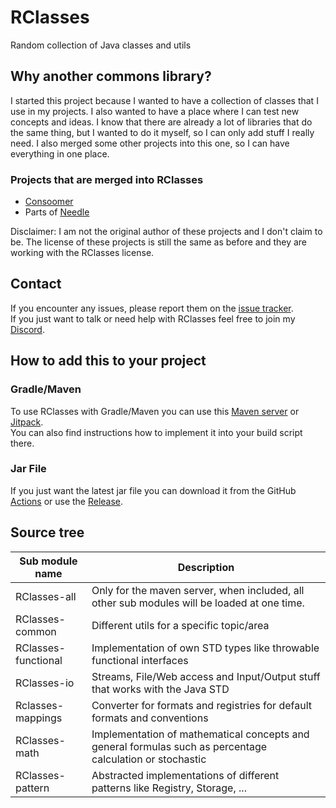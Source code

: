# RClasses
Random collection of Java classes and utils

## Why another commons library?
I started this project because I wanted to have a collection of classes that I use in my projects. 
I also wanted to have a place where I can test new concepts and ideas. 
I know that there are already a lot of libraries that do the same thing, but I wanted to do it myself, so I can only add stuff I really need. 
I also merged some other projects into this one, so I can have everything in one place.

### Projects that are merged into RClasses
- [Consoomer](https://github.com/allinkdev/Consoomer)
- Parts of [Needle](https://github.com/sugisaru/Needle)

Disclaimer: I am not the original author of these projects and I don't claim to be. The license of these projects is still the same as before and they are working with the RClasses license.

## Contact
If you encounter any issues, please report them on the
[issue tracker](https://github.com/FlorianMichael/RClasses/issues).  
If you just want to talk or need help with RClasses feel free to join my
[Discord](https://discord.gg/BwWhCHUKDf).

## How to add this to your project
### Gradle/Maven
To use RClasses with Gradle/Maven you can use this [Maven server](https://maven.lenni0451.net/#/releases/de/florianmichael/rclasses) or [Jitpack](https://jitpack.io/#FlorianMichael/RClasses).  
You can also find instructions how to implement it into your build script there.

### Jar File
If you just want the latest jar file you can download it from the GitHub [Actions](https://github.com/FlorianMichael/RClasses/actions) or use the [Release](https://github.com/FlorianMichael/RClasses/releases).

## Source tree
| Sub module name     | Description                                                                                               |
|---------------------|-----------------------------------------------------------------------------------------------------------|
| RClasses-all        | Only for the maven server, when included, all other sub modules will be loaded at one time.               |
| RClasses-common     | Different utils for a specific topic/area                                                                 |
| RClasses-functional | Implementation of own STD types like throwable functional interfaces                                      |
| RClasses-io         | Streams, File/Web access and Input/Output stuff that works with the Java STD                              |
| Rclasses-mappings   | Converter for formats and registries for default formats and conventions                                  |
| RClasses-math       | Implementation of mathematical concepts and general formulas such as percentage calculation or stochastic |
| RClasses-pattern    | Abstracted implementations of different patterns like Registry, Storage, ...                              |
